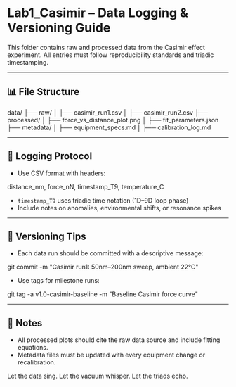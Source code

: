 # Lab1_Casimir – Data Logging & Versioning Guide

This folder contains raw and processed data from the Casimir effect experiment. All entries must follow reproducibility standards and triadic timestamping.

---

## 📊 File Structure

data/
├── raw/
│ ├── casimir_run1.csv
│ ├── casimir_run2.csv
├── processed/
│ ├── force_vs_distance_plot.png
│ ├── fit_parameters.json
├── metadata/
│ ├── equipment_specs.md
│ ├── calibration_log.md

---

## 🧾 Logging Protocol

- Use CSV format with headers:

distance_nm, force_nN, timestamp_T9, temperature_C

- `timestamp_T9` uses triadic time notation (1D–9D loop phase)
- Include notes on anomalies, environmental shifts, or resonance spikes

---

## 🧬 Versioning Tips

- Each data run should be committed with a descriptive message:

git commit -m "Casimir run1: 50nm–200nm sweep, ambient 22°C"

- Use tags for milestone runs:

git tag -a v1.0-casimir-baseline -m "Baseline Casimir force curve"

---

## 🧠 Notes

- All processed plots should cite the raw data source and include fitting equations.
- Metadata files must be updated with every equipment change or recalibration.

Let the data sing. Let the vacuum whisper. Let the triads echo.

